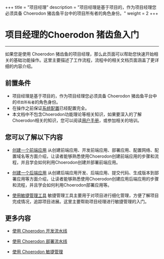 ﻿+++
title = "项目经理"
description = "项目经理是基于项目的，作为项目经理您必须具备 Choerodon 猪齿鱼平台中的项目所有者的角色身份。"
weight = 2
+++

# 项目经理的Choerodon 猪齿鱼入门
---

如果您是使用 Choerodon 猪齿鱼的项目经理，那么此页面可以帮助您快速开始相关的基础功能操作。这里主要描述了工作流程，流程中的相关文档页面涵盖了更详细的内容介绍。

## 前置条件
- 项目经理是基于项目的，作为项目经理您必须具备 Choerodon 猪齿鱼平台中的`项目所有者`的角色身份。
- 在操作之前保证[系统配置](../../user-guide/manager-guide/system-configuration)已经配置完全。
- 本文档中不包含Choerodon功能理论等相关知识，如果要深入的了解Choerodon相关的知识，您可以阅读[用户手册](../../user-guide/)，或参加相关的培训。


## 您可以了解以下内容

- [创建一个前端应用](../../quick-start/project-manager/microservice-front) 从创建前端应用、开发前端应用、部署应用、配置网络、配置域名等方面介绍，让读者能够熟悉使用Choerodon创建前端应用的步骤和流程，并且学会如何利用Choerodon创建并部署前端应用。

- [创建一个后端应用](../../quick-start/project-manager/microservice-backend) 从创建后端应用开发、后端应用、提交代码、生成版本到部署应用等方面介绍，让读者能够熟悉使用Choerodon创建应用后端应用的步骤和流程，并且学会如何利用Choerodon部署应用等。

- [使用敏捷管理工具](../../quick-start/project-manager/agile-management-tools-manager) 敏捷管理工具主要用于对项目进行细化管理，方便了解项目完成情况，追踪项目进展。这里主要帮助项目经理进行敏捷管理的入门。

## 更多内容

- [使用 Choerodon 开发流水线](../../user-guide/development-pipeline)

- [使用 Choerodon 部署流水线](../../user-guide/deployment-pipeline)

- [使用 Choerodon 敏捷管理](../../user-guide/agile)
